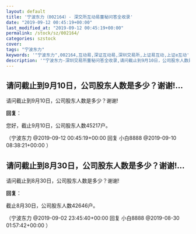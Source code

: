 ```yaml
---
layout: default
title: '宁波东力（002164）- 深交所互动易董秘问答全收录'
date: "2019-09-12 00:45:19+00:00"
last_modified_at: "2019-09-12 00:45:19+00:00"
permalink: /stock/sz/002164/
categories: szstock
cover: 
tags: "宁波东力"
keywords: '"宁波东力",002164,互动易,深证互动易,深圳交易所,上证易互动,上证e互动'
description: '"宁波东力-深圳交易所董秘问答全收录,请问截止到9月10日，公司股东人数是多少？谢谢!"'
---
```


## 请问截止到9月10日，公司股东人数是多少？谢谢!...

请问截止到9月10日，公司股东人数是多少？谢谢!

**回复**：

您好，截止9月10日，公司股东人数45217户。 

（宁波东力  @2019-09-12 00:45:19+00:00 回复 小白8888  @2019-09-10 08:38:21+00:00 ）

## 请问截止到8月30日，公司股东人数是多少？谢谢!...

请问截止到8月30日，公司股东人数是多少？谢谢!

**回复**：

截止8月30日，公司股东人数42646户。 

（宁波东力  @2019-09-02 23:45:40+00:00 回复 小白8888  @2019-08-30 01:57:42+00:00 ）

